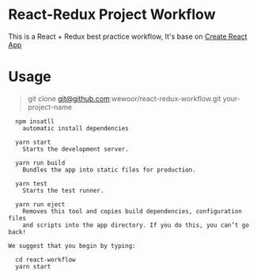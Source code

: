 # React-Redux Project Workflow

This is a React + Redux best practice workflow, It's base on [Create React App](https://github.com/facebookincubator/create-react-app)

# Usage
> git clone git@github.com:wewoor/react-redux-workflow.git your-project-name

```
  npm insatll
    automatic install dependencies

  yarn start
    Starts the development server.

  yarn run build
    Bundles the app into static files for production.

  yarn test
    Starts the test runner.

  yarn run eject
    Removes this tool and copies build dependencies, configuration files
    and scripts into the app directory. If you do this, you can’t go back!

We suggest that you begin by typing:

  cd react-workflow
  yarn start
```

